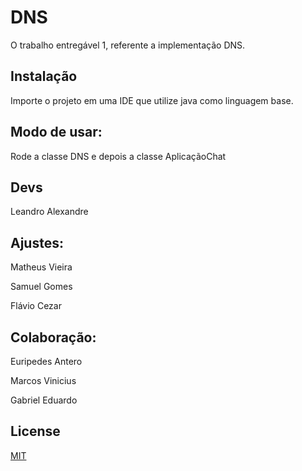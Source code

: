 # DNS

O trabalho entregável 1, referente a implementação DNS.

## Instalação

Importe o projeto em uma IDE que utilize java como linguagem base.


## Modo de usar:

Rode a classe DNS e depois a classe AplicaçãoChat

## Devs

Leandro Alexandre

## Ajustes:
Matheus Vieira 

Samuel Gomes

Flávio Cezar

## Colaboração:
Euripedes Antero

Marcos Vinicius

Gabriel Eduardo


## License
[MIT](https://choosealicense.com/licenses/mit/)
